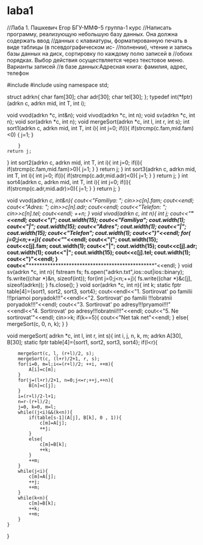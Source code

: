 laba1
=====
//Лаба 1. Пашкевич Егор БГУ-ММФ-5 группа-1 курс
//Написать программу, реализующую небольшую базу данных. Она должна содержать ввод
//данных с клавиатуры, форматированную печать в виде таблицы (в псевдографическом ис-
//полнении), чтение и запись базы данных на диск, сортировку по каждому полю записей в
//обоих порядках. Выбор действия осуществляется через текстовое меню. Варианты записей
//в базе данных:Адресная книга: фамилия, адрес, телефон

#include <iostream>
#include <fstream>
using namespace std;

struct adrkn{
	char fam[30];
	char adr[30];
	char tel[30];
};
typedef int(*fptr)(adrkn c, adrkn mid,  int T, int i);

void vvod(adrkn *c, int&n);
void vivod(adrkn *c, int n);
void sv(adrkn *c, int n);
void sor(adrkn *c, int n);
void mergeSort(adrkn *c, int l, int r, int s);
int sort1(adrkn c, adrkn mid, int T, int i){
	int j=0;
	if(i){
	if(strcmp(c.fam,mid.fam)<0)
        {
		j=1;
	}

		}
	return j;
}
int sort2(adrkn c, adrkn mid, int T, int i){
	int j=0;
	if(i){
	if(strcmp(c.fam,mid.fam)>0){
		j=1;
	}
	}
	return j;
}
int sort3(adrkn c, adrkn mid, int T, int i){
	int j=0;
	if(i){
	if(strcmp(c.adr,mid.adr)<0){
		j=1;
	}
	}
	return j;
}
int sort4(adrkn c, adrkn mid, int T, int i){
	int j=0;
	if(i){
	if(strcmp(c.adr,mid.adr)>0){
		j=1;
	}
	}
	return j;
}

void vvod(adrkn *c, int&n){
	cout<<"Familiya: ";
 cin>>c[n].fam;
 cout<<endl;
 cout<<"Adres: ";
 cin>>c[n].adr;
 cout<<endl;
 cout<<"Telefon: ";
 cin>>c[n].tel;
 cout<<endl;
 ++n;
}
void vivod(adrkn *c, int n){
	int j;
	cout<<"*************************************************"<<endl;
  cout<<"(";
 cout.width(15);
 cout<<"Familiya";
 cout.width(1);
 cout<<"|";
 cout.width(15);
 cout<<"Adres";
 cout.width(1);
 cout<<"|";
 cout.width(15);
 cout<<"Telefon";
 cout.width(1);
 cout<<")"<<endl;
 for( j=0;j<n;++j){
 cout<<"*************************************************"<<endl;
 cout<<"(";
 cout.width(15);
 cout<<c[j].fam;
 cout.width(1);
 cout<<"|";
 cout.width(15);
 cout<<c[j].adr;
 cout.width(1);
 cout<<"|";
 cout.width(15);
 cout<<c[j].tel;
 cout.width(1);
 cout<<")"<<endl;
 }
 cout<<"*************************************************"<<endl;
}
void sv(adrkn *c, int n){
 fstream fs;
 fs.open("adrkn.txt",ios::out|ios::binary);
 fs.write((char *)&n, sizeof(int));
 for(int j=0;j<n;++j){
 fs.write((char *)&c[j], sizeof(adrkn));
 }
 fs.close();
}
void sor(adrkn *c, int n){
	int k;
	static fptr table[4]={sort1, sort2, sort3, sort4};
	cout<<endl<<"1. Sortirovat\' po familii !!!priamoi poryadok!!!"<<endl<<"2. Sortirovat\' po familii !!!obratnii poryadok!!!"<<endl;
	cout<<"3. Sortirovat\' po adresy!!!pryamoi!!!"<<endl<<"4. Sortirovat\' po adresy!!!obratnii!!!"<<endl;
	cout<<"5. Ne sortirovat\'"<<endl;
	cin>>k;
	if(k==5){
		cout<<"Net tak net"<<endl;
	}
	else{
	mergeSort(c, 0, n, k);
	}
}

void mergeSort( adrkn *c, int l, int r, int s){
	int i, j, n, k, m;
	adrkn A[30], B[30];
	static fptr table[4]={sort1, sort2, sort3, sort4};
	if(l<r){

		mergeSort(c, l, (r+l)/2, s);
		mergeSort(c, (l+r)/2+1, r, s);
		for(i=0, m=l;i<=(r+l)/2; ++i, ++m){
			A[i]=c[m];
		}
		for(j=(l+r)/2+1, n=0;j<=r;++j,++n){
			B[n]=c[j];
		}
		i=(r+l)/2-l+1;
		n=r-(r+l)/2;
		j=0, k=0, m=l;
		while((j<i)&&(k<n)){
			if(table[s-1](A[j], B[k], 0 , 1)){
				c[m]=A[j];
				++j;
			}
			else{
				c[m]=B[k];
				++k;
			}
			++m;
		}
		while(j<i){
			c[m]=A[j];
			++j;
			++m;
		}
		while(k<n){
			c[m]=B[k];
			++k;
			++m;
		}
	}
}

